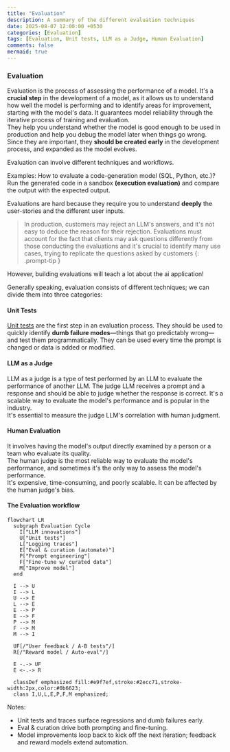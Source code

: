 ```yaml
---
title: "Evaluation"
description: A summary of the different evaluation techniques
date: 2025-08-07 12:00:00 +0530
categories: [Evaluation]
tags: [Evaluation, Unit tests, LLM as a Judge, Human Evaluation]
comments: false
mermaid: true
---
```



### Evaluation

Evaluation is the process of assessing the performance of a model. It's a **crucial step** in the development of a model, as it allows us to understand how well the model is performing and to identify areas for improvement, starting with the model's data.
It guarantees model reliability through the iterative process of training and evaluation.  
They help you understand whether the model is good enough to be used in production and help you debug the model later when things go wrong.  
Since they are important, they **should be created early** in the development process, and expanded as the model evolves.

Evaluation can involve different techniques and workflows.  

Examples:
How to evaluate a code-generation model (SQL, Python, etc.)?  
Run the generated code in a sandbox **(execution evaluation)** and compare the output with the expected output.  

Evaluations are hard because they require you to understand **deeply** the user-stories and the different user inputs.

> In production, customers may reject an LLM's answers, and it's not easy to deduce the reason for their rejection. Evaluations must account for the fact that clients may ask questions differently from those conducting the evaluations and it's crucial to identify many use cases, trying to replicate the questions asked by customers
{: .prompt-tip }

However, building evaluations will teach a lot about the ai application!

Generally speaking, evaluation consists of different techniques; we can divide them into three categories:

#### Unit Tests 
[Unit tests](https://bigghis.github.io/posts/UNIT-TESTS/) are the first step in an evaluation process. 
They should be used to quickly identify **dumb failure modes**—things that go predictably wrong—and test them programmatically.
They can be used every time the prompt is changed or data is added or modified.


#### LLM as a Judge
LLM as a judge is a type of test performed by an LLM to evaluate the performance of another LLM. The judge LLM receives a prompt and a response and should be able to judge whether the response is correct.
It's a scalable way to evaluate the model's performance and is popular in the industry.  
It's essential to measure the judge LLM's correlation with human judgment.



#### Human Evaluation
It involves having the model's output directly examined by a person or a team who evaluate its quality.  
The human judge is the most reliable way to evaluate the model's performance, and sometimes it's the only way to assess the model's performance.  
It's expensive, time-consuming, and poorly scalable.
It can be affected by the human judge's bias.

#### The Evaluation workflow


```mermaid
flowchart LR
  subgraph Evaluation Cycle
    I["LLM innovations"]
    U["Unit tests"]
    L["Logging traces"]
    E["Eval & curation (automate)"]
    P["Prompt engineering"]
    F["Fine-tune w/ curated data"]
    M["Improve model"]
  end

  I --> U
  I --> L
  U --> E
  L --> E
  E --> P
  E --> F
  P --> M
  F --> M
  M --> I

  UF[/"User feedback / A-B tests"/]
  R[/"Reward model / Auto-eval"/]

  E -.-> UF
  E <-.-> R

  classDef emphasized fill:#e9f7ef,stroke:#2ecc71,stroke-width:2px,color:#0b6623;
  class I,U,L,E,P,F,M emphasized;
```

Notes:
- Unit tests and traces surface regressions and dumb failures early.
- Eval & curation drive both prompting and fine-tuning.
- Model improvements loop back to kick off the next iteration; feedback and reward models extend automation.
